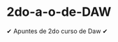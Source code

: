 # 2do-a-o-de-DAW
✔ Apuntes de 2do curso de Daw ✔

<?php
function validarDNI($dni) {
    if (strlen($dni) !== 9) {
        return "El formato del DNI es incorrecto. Debe tener 8 números y 1 letra.";
    }
 
    $numeros = substr($dni, 0, 8); // Los primeros 8 caracteres
    $letra = substr($dni, -1);    // El último carácter
 
    if (!ctype_digit($numeros)) {
        return "El formato del DNI es incorrecto. Los primeros 8 caracteres deben ser números.";
    }

    if (!ctype_alpha($letra)) {
        return "El formato del DNI es incorrecto. El último carácter debe ser una letra.";
    }
 
    // Si todas las validaciones pasan
    return "El formato del DNI es correcto.";
}
 
// Comprobación si se recibe una solicitud GET o POST
if ($_SERVER['REQUEST_METHOD'] === 'GET') {
    // Obtener el DNI de los parámetros de consulta
    if (isset($_GET['dni'])) {
        $dni = $_GET['dni'];
        echo validarDNI($dni);
    } else {
        echo "Por favor, proporciona un DNI en el parámetro 'dni'.";
    }
} elseif ($_SERVER['REQUEST_METHOD'] === 'POST') {
    // Obtener el DNI desde el cuerpo de la solicitud
    if (isset($_POST['dni'])) {
        $dni = $_POST['dni'];
        echo validarDNI($dni);
    } else {
        echo "Por favor, proporciona un DNI en el cuerpo de la solicitud.";
    }
} else {
    echo "Solo se aceptan solicitudes GET o POST.";
}
?>

